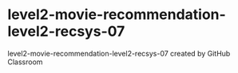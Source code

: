 # level2-movie-recommendation-level2-recsys-07
level2-movie-recommendation-level2-recsys-07 created by GitHub Classroom
